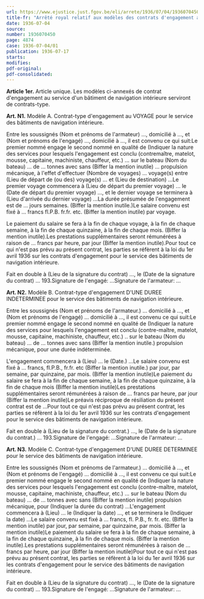 ```yaml
---
url: https://www.ejustice.just.fgov.be/eli/arrete/1936/07/04/1936070450/justel
title-fr: "Arrêté royal relatif aux modèles des contrats d'engagement au service des bâtiments de navigation intérieure."
date: 1936-07-04
source:
number: 1936070450
page: 4874
case: 1936-07-04/01
publication: 1936-07-17
starts:
modifies:
pdf-original:
pdf-consolidated:
---
```


**Article 1er.** Article unique. Les modèles ci-annexés de contrat d'engagement au service d'un bâtiment de navigation intérieure serviront de contrats-type.

**Art. N1.** Modèle A. Contrat-type d'engagement au VOYAGE pour le service des bâtiments de navigation intérieure.

Entre les soussignés (Nom et prénoms de l'armateur) ..., domicilié à ..., et (Nom et prénoms de l'engagé) ..., domicilié à ..., il est convenu ce qui suit:Le premier nommé engage le second nommé en qualité de (Indiquer la nature des services pour lesquels l'engagement est conclu (contremaître, matelot, mousse, capitaine, machiniste, chauffeur, etc.) ... sur le bateau (Nom du bateau) ... de ... tonnes avec sans (Biffer la mention inutile) ... propulsion mécanique, à l'effet d'effectuer (Nombre de voyages) ... voyage(s) entre (Lieu de départ de (ou des) voyage(s) ... et (Lieu de destination) ...Le premier voyage commencera à (Lieu de départ du premier voyage) ... le (Date de départ du premier voyage) ..., et le dernier voyage se terminera à (Lieu d'arrivée du dernier voyage) ...La durée présumée de l'engagement est de ... jours semaines. (Biffer la mention inutile.)Le salaire convenu est fixé à ... francs fl.P.B. fr.fr. etc. (Biffer la mention inutile) par voyage.

Le paiement du salaire se fera à la fin de chaque voyage, à la fin de chaque semaine, à la fin de chaque quinzaine, à la fin de chaque mois. (Biffer la mention inutile).Les prestations supplémentaires seront rémunérées à raison de ... francs par heure, par jour (Biffer la mention inutile).Pour tout ce qui n'est pas prévu au présent contrat, les parties se réfèrent à la loi du 1er avril 1936 sur les contrats d'engagement pour le service des bâtiments de navigation intérieure.

Fait en double à (Lieu de la signature du contrat) ..., le (Date de la signature du contrat) ... 193.Signature de l'engagé: ...Signature de l'armateur: ...

**Art. N2.** Modèle B. Contrat-type d'engagement D'UNE DUREE INDETERMINEE pour le service des bâtiments de navigation intérieure.

Entre les soussignés (Nom et prénoms de l'armateur.) ... domicilié à ..., et (Nom et prénoms de l'engagé) ... domicilié à ..., il est convenu ce qui suit:Le premier nommé engage le second nommé en qualité de (Indiquer la nature des services pour lesquels l'engagement est conclu (contre-maître, matelot, mousse, capitaine, machiniste, chauffeur, etc.) .. sur le bateau (Nom du bateau) ... de ... tonnes avec sans (Biffer la mention inutile.) propulsion mécanique, pour une durée indéterminée.

L'engagement commencera à (Lieu) ... le (Date.) ...Le salaire convenu est fixé à ... francs, fl.P.B., fr.fr. etc (Biffer la mention inutile.) par jour, par semaine, par quinzaine, par mois. (Biffer la mention inutile)Le paiement du salaire se fera à la fin de chaque semaine, à la fin de chaque quinzaine, à la fin de chaque mois (Biffer la mention inutile)Les prestations supplémentaires seront rémunérées à raison de ... francs par heure, par jour (Biffer la mention inutile)Le préavis réciproque de résiliation du présent contrat est de ...Pour tout ce qui n'est pas prévu au présent contrat, les parties se réfèrent à la loi du 1er avril 1936 sur les contrats d'engagement pour le service des bâtiments de navigation intérieure.

Fait en double à (Lieu de la signature du contrat.) ..., le (Date de la signature du contrat.) ... 193.Signature de l'engagé: ...Signature de l'armateur: ...

**Art. N3.** Modèle C. Contrat-type d'engagement D'UNE DUREE DETERMINEE pour le service des bâtiments de navigation intérieure.

Entre les soussignés (Nom et prénoms de l'armateur.) ... domicilié à ..., et (Nom et prénoms de l'engagé) ... domicilié à ..., il est convenu ce qui suit:Le premier nommé engage le second nommé en qualité de (Indiquer la nature des services pour lesquels l'engagement est conclu (contre-maître, matelot, mousse, capitaine, machiniste, chauffeur, etc.) ... sur le bateau (Nom du bateau) ... de ... tonnes avec sans (Biffer la mention inutile) propulsion mécanique, pour (Indiquer la durée du contrat) ...L'engagement commencera à (Lieu) ... le (Indiquer la date) ..., et se terminera le (Indiquer la date) ...Le salaire convenu est fixé à ... francs, fl. P.B., fr. fr. etc. (Biffer la mention inutile) par jour, par semaine, par quinzaine, par mois. (Biffer la mention inutile)Le paiement du salaire se fera à la fin de chaque semaine, à la fin de chaque quinzaine, à la fin de chaque mois. (Biffer la mention inutile).Les prestations supplémentaires seront rémunérées à raison de ... francs par heure, par jour (Biffer la mention inutile)Pour tout ce qui n'est pas prévu au présent contrat, les parties se réfèrent à la loi du 1er avril 1936 sur les contrats d'engagement pour le service des bâtiments de navigation intérieure.

Fait en double à (Lieu de la signature du contrat) ..., le (Date de la signature du contrat) ... 193.Signature de l'engagé: ...Signature de l'armateur: ...
